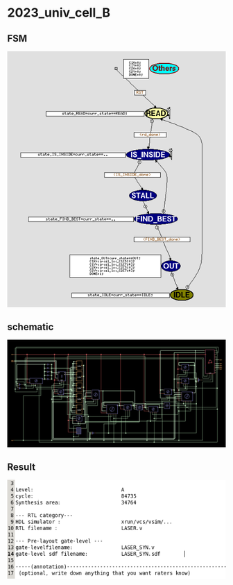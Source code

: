 # 2023_univ_cell_B

## FSM
<p align="middle">
  <img src="img/FSM.png" width="800" />
</p>

## schematic
<p align="middle">
  <img src="img/schematic.png" width="800" />
</p>

## Result
<p align="middle">
  <img src="img/result.png" width="800" />
</p>


